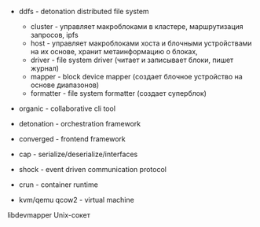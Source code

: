 - ddfs - detonation distributed file system
   - cluster - управляет макроблоками в кластере, маршрутизация запросов, ipfs 
   - host -  управляет макроблоками хоста и блочными устройствами на их основе, хранит метаинформацию о блоках,
   - driver - file system driver (читает и записывает блоки, пишет журнал)
   - mapper - block device mapper (создает блочное устройство на основе диапазонов)
   - formatter - file system formatter (создает суперблок)
- organic - collaborative cli tool
- detonation - orchestration framework 
- converged - frontend framework 
- cap - serialize/deserialize/interfaces
- shock - event driven communication protocol


- crun - container runtime
- kvm/qemu qcow2 - virtual machine

libdevmapper
Unix-сокет